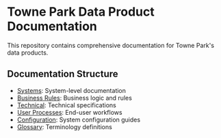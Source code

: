# Towne Park Data Product Documentation

This repository contains comprehensive documentation for Towne Park's data products.

## Documentation Structure

- [Systems](./systems/): System-level documentation
- [Business Rules](./business-rules/): Business logic and rules
- [Technical](./technical/): Technical specifications
- [User Processes](./user-processes/): End-user workflows
- [Configuration](./configuration/): System configuration guides
- [Glossary](./glossary.md): Terminology definitions




